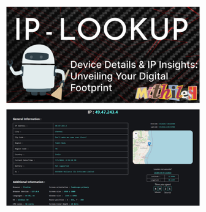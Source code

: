 ![title-pic](https://github.com/kingsmen732/Ip-Lookup/blob/main/banner.png)

![title-pic](https://github.com/kingsmen732/Ip-Lookup/blob/main/demo.png)
